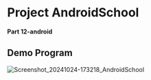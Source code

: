 # Project AndroidSchool 
**Part 12-android**
## Demo Program
![Screenshot_20241024-173218_AndroidSchool](https://github.com/user-attachments/assets/1d8cac8c-f8df-453d-893e-81f5fe789fc1)
